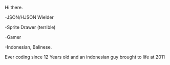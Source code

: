 Hi there.

-JSON/HJSON Wielder

-Sprite Drawer (terrible)

-Gamer 

-Indonesian, Balinese.


Ever coding since 12 Years old and an indonesian guy brought to life at 2011
